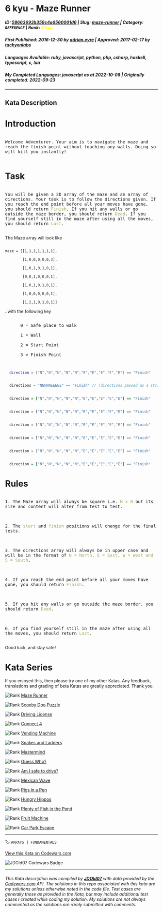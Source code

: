 # 6 kyu - Maze Runner

##### **ID**: [58663693b359c4a6560001d6](https://www.codewars.com/kata/58663693b359c4a6560001d6) | **Slug**: [maze-runner](https://www.codewars.com/kata/58663693b359c4a6560001d6) | **Category**: `REFERENCE` | **Rank**: <span style="color:yellow">6 kyu</span>

##### **First Published**: 2016-12-30 ***by*** [adrian.eyre](https://www.codewars.com/users/adrian.eyre) | **Approved**: 2017-02-17 ***by*** [tachyonlabs](https://www.codewars.com/users/tachyonlabs)

##### **Languages Available**: ruby, javascript, python, php, csharp, haskell, typescript, c, lua

##### **My Completed Languages**: javascript ***as at*** 2022-10-08 | **Originally completed**: 2022-09-23

---

## Kata Description


# Introduction



<pre style="white-space: pre-wrap;white-space: -moz-pre-wrap;white-space: -pre-wrap;white-space: -o-pre-wrap;word-wrap: break-word;">

Welcome Adventurer. Your aim is to navigate the maze and reach the finish point without touching any walls. Doing so will kill you instantly!

</pre>



# Task



<pre style="white-space: pre-wrap;white-space: -moz-pre-wrap;white-space: -pre-wrap;white-space: -o-pre-wrap;word-wrap: break-word;">

You will be given a 2D array of the maze and an array of directions. Your task is to follow the directions given. If you reach the end point before all your moves have gone, you should return <span style="color:#A1A85E">Finish</span>. If you hit any walls or go outside the maze border, you should return <span style="color:#A1A85E">Dead</span>. If you find yourself still in the maze after using all the moves, you should return <span style="color:#A1A85E">Lost</span>.

</pre>



The Maze array will look like

```

maze = [[1,1,1,1,1,1,1],

        [1,0,0,0,0,0,3],

        [1,0,1,0,1,0,1],

        [0,0,1,0,0,0,1],

        [1,0,1,0,1,0,1],

        [1,0,0,0,0,0,1],

        [1,2,1,0,1,0,1]]

```

..with the following key



<pre style="white-space: pre-wrap;white-space: -moz-pre-wrap;white-space: -pre-wrap;white-space: -o-pre-wrap;word-wrap: break-word;">

      0 = Safe place to walk

      1 = Wall

      2 = Start Point

      3 = Finish Point

</pre>

```lua

  direction = {"N","N","N","N","N","E","E","E","E","E"} == "Finish"

```

```c

  directions = "NNNNNEEEEE" == "Finish" // (directions passed as a string)

```

```ruby

  direction = ["N","N","N","N","N","E","E","E","E","E"] == "Finish"

```

```python

  direction = ["N","N","N","N","N","E","E","E","E","E"] == "Finish"

```

```javascript

  direction = ["N","N","N","N","N","E","E","E","E","E"] == "Finish"

```

```php

  direction = ["N","N","N","N","N","E","E","E","E","E"] == "Finish"

```

```csharp

  direction = ["N","N","N","N","N","E","E","E","E","E"] == "Finish"

```

```haskell

  direction = ["N","N","N","N","N","E","E","E","E","E"] == "Finish"

```

# Rules



<pre style="white-space: pre-wrap;white-space: -moz-pre-wrap;white-space: -pre-wrap;white-space: -o-pre-wrap;word-wrap: break-word;">

1. The Maze array will always be square i.e. <span style="color:#A1A85E">N x N</span> but its size and content will alter from test to test.



2. The <span style="color:#A1A85E">start</span> and <span style="color:#A1A85E">finish</span> positions will change for the final tests.



3. The directions array will always be in upper case and will be in the format of <span style="color:#A1A85E">N = North, E = East, W = West and S = South</span>.



4. If you reach the end point before all your moves have gone, you should return <span style="color:#A1A85E">Finish</span>.



5. If you hit any walls or go outside the maze border, you should return <span style="color:#A1A85E">Dead</span>.



6. If you find yourself still in the maze after using all the moves, you should return <span style="color:#A1A85E">Lost</span>.

</pre>



Good luck, and stay safe!



# Kata Series

If you enjoyed this, then please try one of my other Katas. Any feedback, translations and grading of beta Katas are greatly appreciated. Thank you.



<span style="display: flex !important;"><img style="margin:0px;" src="https://raw.githubusercontent.com/adrianeyre/codewars/master/Ruby/Authored/6KYU.png" alt="Rank"/> <a href="https://www.codewars.com/kata/58663693b359c4a6560001d6" target="_blank">Maze Runner</a></span>



<span style="display: flex !important;"><img style="margin:0px;" src="https://raw.githubusercontent.com/adrianeyre/codewars/master/Ruby/Authored/6KYU.png" alt="Rank"/> <a href="https://www.codewars.com/kata/58693bbfd7da144164000d05" target="_blank">Scooby Doo Puzzle</a></span>



<span style="display: flex !important;"><img style="margin:0px;" src="https://raw.githubusercontent.com/adrianeyre/codewars/master/Ruby/Authored/7KYU.png" alt="Rank"/> <a href="https://www.codewars.com/kata/586a1af1c66d18ad81000134" target="_blank">Driving License</a></span>



<span style="display: flex !important;"><img style="margin:0px;" src="https://raw.githubusercontent.com/adrianeyre/codewars/master/Ruby/Authored/6KYU.png" alt="Rank"/> <a href="https://www.codewars.com/kata/586c0909c1923fdb89002031" target="_blank">Connect 4</a></span>



<span style="display: flex !important;"><img style="margin:0px;" src="https://raw.githubusercontent.com/adrianeyre/codewars/master/Ruby/Authored/6KYU.png" alt="Rank"/> <a href="https://www.codewars.com/kata/586e6d4cb98de09e3800014f" target="_blank">Vending Machine</a></span>



<span style="display: flex !important;"><img style="margin:0px;" src="https://raw.githubusercontent.com/adrianeyre/codewars/master/Ruby/Authored/6KYU.png" alt="Rank"/> <a href="https://www.codewars.com/kata/587136ba2eefcb92a9000027" target="_blank">Snakes and Ladders</a></span>



<span style="display: flex !important;"><img style="margin:0px;" src="https://raw.githubusercontent.com/adrianeyre/codewars/master/Ruby/Authored/6KYU.png" alt="Rank"/> <a href="https://www.codewars.com/kata/58a848258a6909dd35000003" target="_blank">Mastermind</a></span>



<span style="display: flex !important;"><img style="margin:0px;" src="https://raw.githubusercontent.com/adrianeyre/codewars/master/Ruby/Authored/6KYU.png" alt="Rank"/> <a href="https://www.codewars.com/kata/58b2c5de4cf8b90723000051" target="_blank">Guess Who?</a></span>



<span style="display: flex !important;"><img style="margin:0px;" src="https://raw.githubusercontent.com/adrianeyre/codewars/master/Ruby/Authored/6KYU.png" alt="Rank"/> <a href="https://www.codewars.com/kata/58f5c63f1e26ecda7e000029" target="_blank">Am I safe to drive?</a></span>



<span style="display: flex !important;"><img style="margin:0px;" src="https://raw.githubusercontent.com/adrianeyre/codewars/master/Ruby/Authored/6KYU.png" alt="Rank"/> <a href="https://www.codewars.com/kata/58f5c63f1e26ecda7e000029" target="_blank">Mexican Wave</a></span>



<span style="display: flex !important;"><img style="margin:0px;" src="https://raw.githubusercontent.com/adrianeyre/codewars/master/Ruby/Authored/6KYU.png" alt="Rank"/> <a href="https://www.codewars.com/kata/58fdcc51b4f81a0b1e00003e" target="_blank">Pigs in a Pen</a></span>



<span style="display: flex !important;"><img style="margin:0px;" src="https://raw.githubusercontent.com/adrianeyre/codewars/master/Ruby/Authored/6KYU.png" alt="Rank"/> <a href="https://www.codewars.com/kata/590300eb378a9282ba000095" target="_blank">Hungry Hippos</a></span>



<span style="display: flex !important;"><img style="margin:0px;" src="https://raw.githubusercontent.com/adrianeyre/codewars/master/Ruby/Authored/6KYU.png" alt="Rank"/> <a href="https://www.codewars.com/kata/5904be220881cb68be00007d" target="_blank">Plenty of Fish in the Pond</a></span>



<span style="display: flex !important;"><img style="margin:0px;" src="https://raw.githubusercontent.com/adrianeyre/codewars/master/Ruby/Authored/6KYU.png" alt="Rank"/> <a href="https://www.codewars.com/kata/590adadea658017d90000039" target="_blank">Fruit Machine</a></span>



<span style="display: flex !important;"><img style="margin:0px;" src="https://raw.githubusercontent.com/adrianeyre/codewars/master/Ruby/Authored/6KYU.png" alt="Rank"/> <a href="https://www.codewars.com/kata/591eab1d192fe0435e000014" target="_blank">Car Park Escape</a></span>

---


🏷 `ARRAYS | FUNDAMENTALS`


[View this Kata on Codewars.com](https://www.codewars.com/kata/58663693b359c4a6560001d6)

![](https://www.codewars.com/users/jdold07/badges/large "JDOld07 Codewars Badge")

---

###### *This Kata description was compiled by [**JDOld07**](https://tpstech.dev) with data provided by the [Codewars.com](https://www.codewars.com) API.  The solutions in this repo associated with this kata are my solutions unless otherwise noted in the code file.  Test cases are generally those as provided in the Kata, but may include additional test cases I created while coding my solution.  My solutions are not always commented as the solutions are rarely submitted with comments.*
